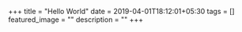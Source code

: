 +++
title =  "Hello World"
date = 2019-04-01T18:12:01+05:30
tags = []
featured_image = ""
description = ""
+++
